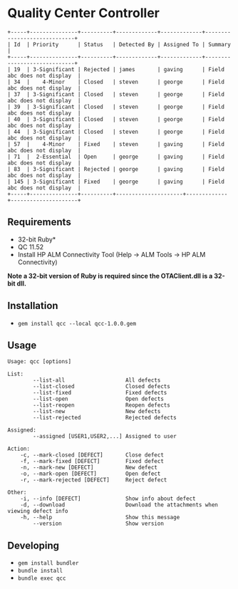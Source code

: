 # Quality Center Controller

    +-----+---------------+----------+-------------+-------------+-----------------------------+
    | Id  | Priority      | Status   | Detected By | Assigned To | Summary                     |
    +-----+---------------+----------+-------------+-------------+-----------------------------+
    | 19  | 3-Significant | Rejected | james       | gaving      | Field abc does not display  |
    | 34  |    4-Minor    | Closed   | steven      | george      | Field abc does not display  |
    | 37  | 3-Significant | Closed   | steven      | george      | Field abc does not display  |
    | 39  | 3-Significant | Closed   | steven      | george      | Field abc does not display  |
    | 40  | 3-Significant | Closed   | steven      | george      | Field abc does not display  |
    | 44  | 3-Significant | Closed   | steven      | george      | Field abc does not display  |
    | 57  |    4-Minor    | Fixed    | steven      | gaving      | Field abc does not display  |
    | 71  |  2-Essential  | Open     | george      | gaving      | Field abc does not display  |
    | 83  | 3-Significant | Rejected | george      | gaving      | Field abc does not display  |
    | 145 | 3-Significant | Fixed    | george      | gaving      | Field abc does not display  |
    +-----+---------------+----------+---------------------+-------------+---------------------+

## Requirements

* 32-bit Ruby*
* QC 11.52
* Install HP ALM Connectivity Tool (Help -> ALM Tools -> HP ALM Connectivity)

**Note a 32-bit version of Ruby is required since the OTAClient.dll is a 32-bit dll.**

## Installation

* `gem install qcc --local qcc-1.0.0.gem`

## Usage

    Usage: qcc [options]

    List:
            --list-all                   All defects
            --list-closed                Closed defects
            --list-fixed                 Fixed defects
            --list-open                  Open defects
            --list-reopen                Reopen defects
            --list-new                   New defects
            --list-rejected              Rejected defects

    Assigned:
            --assigned [USER1,USER2,...] Assigned to user

    Action:
        -c, --mark-closed [DEFECT]       Close defect
        -f, --mark-fixed [DEFECT]        Fixed defect
        -n, --mark-new [DEFECT]          New defect
        -o, --mark-open [DEFECT]         Open defect
        -r, --mark-rejected [DEFECT]     Reject defect

    Other:
        -i, --info [DEFECT]              Show info about defect
        -d, --download                   Download the attachments when viewing defect info
        -h, --help                       Show this message
            --version                    Show version

## Developing

* `gem install bundler`
* `bundle install`
* `bundle exec qcc`
